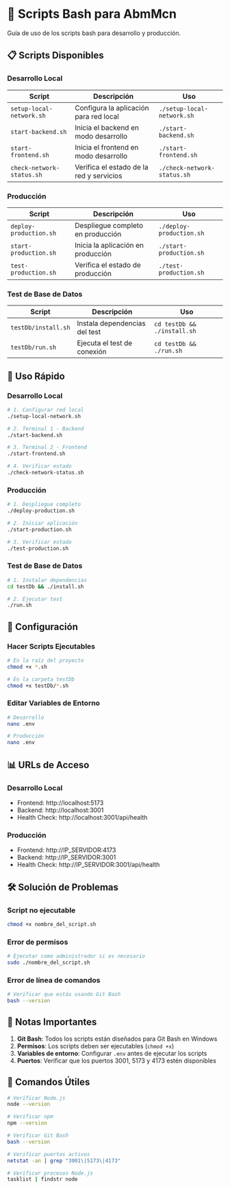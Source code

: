# 🚀 Scripts Bash para AbmMcn

Guía de uso de los scripts bash para desarrollo y producción.

## 📋 Scripts Disponibles

### **Desarrollo Local**

| Script                    | Descripción                              | Uso                         |
| ------------------------- | ---------------------------------------- | --------------------------- |
| `setup-local-network.sh`  | Configura la aplicación para red local   | `./setup-local-network.sh`  |
| `start-backend.sh`        | Inicia el backend en modo desarrollo     | `./start-backend.sh`        |
| `start-frontend.sh`       | Inicia el frontend en modo desarrollo    | `./start-frontend.sh`       |
| `check-network-status.sh` | Verifica el estado de la red y servicios | `./check-network-status.sh` |

### **Producción**

| Script                 | Descripción                        | Uso                      |
| ---------------------- | ---------------------------------- | ------------------------ |
| `deploy-production.sh` | Despliegue completo en producción  | `./deploy-production.sh` |
| `start-production.sh`  | Inicia la aplicación en producción | `./start-production.sh`  |
| `test-production.sh`   | Verifica el estado de producción   | `./test-production.sh`   |

### **Test de Base de Datos**

| Script              | Descripción                   | Uso                         |
| ------------------- | ----------------------------- | --------------------------- |
| `testDb/install.sh` | Instala dependencias del test | `cd testDb && ./install.sh` |
| `testDb/run.sh`     | Ejecuta el test de conexión   | `cd testDb && ./run.sh`     |

## 🚀 Uso Rápido

### **Desarrollo Local**

```bash
# 1. Configurar red local
./setup-local-network.sh

# 2. Terminal 1 - Backend
./start-backend.sh

# 3. Terminal 2 - Frontend
./start-frontend.sh

# 4. Verificar estado
./check-network-status.sh
```

### **Producción**

```bash
# 1. Despliegue completo
./deploy-production.sh

# 2. Iniciar aplicación
./start-production.sh

# 3. Verificar estado
./test-production.sh
```

### **Test de Base de Datos**

```bash
# 1. Instalar dependencias
cd testDb && ./install.sh

# 2. Ejecutar test
./run.sh
```

## 🔧 Configuración

### **Hacer Scripts Ejecutables**

```bash
# En la raíz del proyecto
chmod +x *.sh

# En la carpeta testDb
chmod +x testDb/*.sh
```

### **Editar Variables de Entorno**

```bash
# Desarrollo
nano .env

# Producción
nano .env
```

## 📊 URLs de Acceso

### **Desarrollo Local**

- Frontend: http://localhost:5173
- Backend: http://localhost:3001
- Health Check: http://localhost:3001/api/health

### **Producción**

- Frontend: http://IP_SERVIDOR:4173
- Backend: http://IP_SERVIDOR:3001
- Health Check: http://IP_SERVIDOR:3001/api/health

## 🛠️ Solución de Problemas

### **Script no ejecutable**

```bash
chmod +x nombre_del_script.sh
```

### **Error de permisos**

```bash
# Ejecutar como administrador si es necesario
sudo ./nombre_del_script.sh
```

### **Error de línea de comandos**

```bash
# Verificar que estás usando Git Bash
bash --version
```

## 📝 Notas Importantes

1. **Git Bash**: Todos los scripts están diseñados para Git Bash en Windows
2. **Permisos**: Los scripts deben ser ejecutables (`chmod +x`)
3. **Variables de entorno**: Configurar `.env` antes de ejecutar los scripts
4. **Puertos**: Verificar que los puertos 3001, 5173 y 4173 estén disponibles

## 🎯 Comandos Útiles

```bash
# Verificar Node.js
node --version

# Verificar npm
npm --version

# Verificar Git Bash
bash --version

# Verificar puertos activos
netstat -an | grep "3001\|5173\|4173"

# Verificar procesos Node.js
tasklist | findstr node
```







